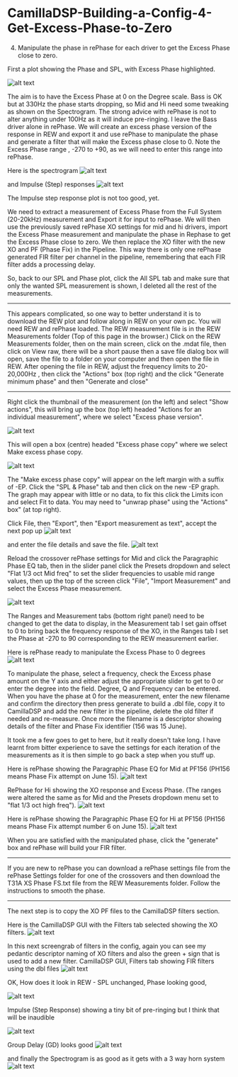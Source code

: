 # CamillaDSP-Building-a-Config-4-Get-Excess-Phase-to-Zero
4. Manipulate the phase in rePhase for each driver to get the Excess Phase close to zero.

First a plot showing the Phase and SPL, with Excess Phase highlighted.

![alt text](<Images/Jun 15 3 T31A FS Gains Biquads XOs Delays XS phase.mdat.jpg>)

The aim is to have the Excess Phase at 0 on the Degree scale. Bass is OK but at 330Hz the phase starts dropping, so Mid and Hi need some tweaking as shown on the Spectrogram. The strong advice with rePhase is not to alter anything under 100Hz as it will induce pre-ringing. I leave the Bass driver alone in rePhase. We will create an excess phase version of the response in REW and export it and use rePhase to manipulate the phase and generate a filter that will make the Excess phase close to 0. Note the Excess Phase range , -270 to +90, as we will need to enter this range into rePhase.

Here is the spectrogram 
![alt text](<Images/Jun 15 3 T31A FS Gains Biquads XOs Delays.mdat Spectrogram.jpg>)
 
and Impulse (Step) responses
![alt text](<Images/Jun 15 3 T31A FS Gains Biquads XOs Delays.mdat Impulse Step Response.jpg>)

The Impulse step response plot is not too good, yet.

We need to extract a measurement of Excess Phase from the Full System (20-20kHz) measurement and Export it for input to rePhase. We will then use the previously saved rePhase XO settings for mid and hi drivers, import the Excess Phase measurement and manipulate the phase in Rephase to get the Excess Phase close to zero. We then replace the XO filter with the new XO and PF (Phase Fix) in the Pipeline. This way there is only one rePhase generated FIR filter per channel in the pipeline, remembering that each FIR filter adds a processing delay. 

So, back to our SPL and Phase plot, click the All SPL tab and make sure that only the wanted SPL measurement is shown, I deleted all the rest of the measurements.

**********
This appears complicated, so one way to better understand it is to download the REW plot and follow along in REW on your own pc. You will need REW and rePhase loaded. The REW measurement file is in the REW Measurements folder (Top of this page in the browser.) Click on the REW Measurements folder, then on the main screen, click on the .mdat file, then click on View raw, there will be a short pause then a save file dialog box will open, save the file to a folder on your computer and then open the file in REW. After opening the file in REW, adjust the frequency limits to 20-20,000Hz , then click the "Actions" box (top right) and the click "Generate minimum phase" and then "Generate and close"
********** 


Right click the thumbnail of the measurement (on the left) and select "Show actions", this will bring up the box (top left) headed "Actions for an individual measurement", where we select "Excess phase version". 

![alt text](<Images/Jun 15 3 T31A All SPL Show Actions.jpg>)

This will open a box (centre) headed "Excess phase copy" where we select Make excess phase copy. 

![alt text](<Images/Jun 15 3 T31A All SPL Make excess phase copy.jpg>)

The "Make excess phase copy" will appear on the left margin with a suffix of -EP.  Click the "SPL & Phase" tab and then click on the new -EP graph. The graph may appear with little or no data, to fix this click the Limits icon and select Fit to data. You may need to "unwrap phase" using the "Actions" box" (at top right). 

Click File, then "Export", then "Export measurement as text", accept the next pop up 
![alt text](<Images/Jun 15 3 T31A Export Excess Phase.jpg>)

and enter the file details and save the file.
![alt text](<Images/Jun 15 3 T31A Save Export Excess Phase.jpg>)


Reload the crossover rePhase settings for Mid and click the Paragraphic Phase EQ tab, then in the slider panel click the Presets dropdown and select "Flat 1/3 oct Mid freq" to set the slider frequencies to usable mid range values, then up the top of the screen click "File", "Import Measurement" and select the Excess Phase measurement.

 ![alt text](<Images/XO-Mid-Dec-4-HP96-290Hz-LP48-3800Hz-4096T Import EP.jpg>)

The Ranges and Measurement tabs (bottom right panel) need to be changed to get the data to display, in the Measurement tab I set gain offset to 0 to bring back the frequency response of the XO, in the Ranges tab I set the Phase at -270 to 90 corresponding to the REW measurement earlier.

Here is rePhase ready to manipulate the Excess Phase to 0 degrees
![alt text](<Images/XO-Mid-Dec-4-HP96-290Hz-LP48-3800Hz-4096T Excess Phase imported.jpg>)


To manipulate the phase, select a frequency, check the Excess phase amount on the Y axis and either adjust the appropriate slider to get to 0 or enter the degree into the field. Degree, Q and Frequency can be entered. When you have the phase at 0 for the measurement, enter the new filename and confirm the directory then press generate to build a .dbl file, copy it to CamillaDSP and add the new filter in the pipeline, delete the old filter if needed and re-measure. Once more the filename is a descriptor showing details of the filter and Phase Fix identifier (156 was 15 June).

It took me a few goes to get to here, but it really doesn't take long. I have learnt from bitter experience to save the settings for each iteration of the measurements as it is then simple to go back a step when you stuff up.

Here is rePhase showing the Paragraphic Phase EQ for Mid at PF156 (PH156 means Phase Fix attempt on June 15).
![alt text](<Images/XO-Mid-Dec-4-HP96-290Hz-LP48-3800Hz-4096T PF156.jpg>)



RePhase for Hi showing the XO response and Excess Phase. (The ranges were altered the same as for Mid and the Presets dropdown menu set to "flat 1/3 oct high freq").
![alt text](<Images/XO-Hi-Dec-4-LR48-HP3600Hz-4096T Excess Phase imported.jpg>)

Here is rePhase showing the Paragraphic Phase EQ for Hi at PF156 (PH156 means Phase Fix attempt number 6 on June 15).
![alt text](Images/XO-Hi-Dec-4-LR48-HP3600Hz-4096T-pf156.jpg)


When you are satisfied with the manipulated phase, click the "generate" box and rePhase will build your FIR filter.

**********
If you are new to rePhase you can download a rePhase settings file from the rePhase Settings folder for one of the crossovers and then download the T31A XS Phase FS.txt file from the REW Measurements folder. Follow the instructions to smooth the phase.
**********

The next step is to copy the XO PF files to  the CamillaDSP filters section.

Here is the CamillaDSP GUI with the Filters tab selected showing the XO filters.
![alt text](<Images/CamillaDSP GUI, Files tab showing dbl files.jpg>) 

In this next screengrab of filters in the config, again you can see my pedantic descriptor naming of XO filters and also the green + sign that is used to add a new filter.
CamillaDSP GUI, Filters tab showing FIR filters using the dbl files
![alt text](<Images/CamillaDSP GUI, Filters tab showing FIR filters using the dbl files.jpg>) 



OK, How does it look in REW - SPL unchanged, Phase looking good,  
 
![alt text](<Jun 23 2 T44_A67 new pf - no input peqs.jpg>)

Impulse (Step Response) showing a tiny bit of pre-ringing but I think that will be inaudible

![alt text](<Jun 23 2 T44_A67 new pf - no input peqs Impulse - Step Response.jpg>)

Group Delay (GD) looks good
![alt text](<Jun 23 2 T44_A67 new pf - no input peqs GD.jpg>)

and finally the Spectrogram is as good as it gets with a 3 way horn system
![alt text](<Jun 23 2 T44_A67 new pf - no input peqs Spectrogram.jpg>)